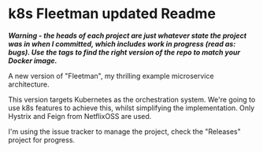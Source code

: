 # k8s Fleetman updated Readme

***Warning - the heads of each project are just whatever state the project was in when I committed, which includes work in progress (read as: bugs). Use the tags to find the right version of the repo to match your Docker image.***

A new version of "Fleetman", my thrilling example microservice architecture.

This version targets Kubernetes as the orchestration system. We're going to use k8s features to achieve this, whilst simplifying the implementation. Only Hystrix and Feign from NetflixOSS are used.

I'm using the issue tracker to manage the project, check the "Releases" project for progress.

